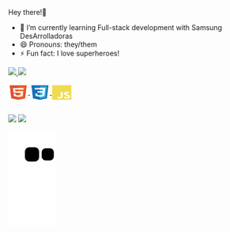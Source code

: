 Hey there!👋

- 🌱 I’m currently learning Full-stack development with Samsung DesArrolladoras
- 😄 Pronouns: they/them
- ⚡ Fun fact: I love superheroes!

<div>
  <a href="https://github.com/CodingDeni">
  <img height="50%" src="https://github-readme-stats.vercel.app/api?username=codingdeni&show_icons=true&theme=merko&include_all_commits=true&count_private=true"/>
  <img height="50%" src="https://github-readme-stats.vercel.app/api/top-langs/?username=codingdeni&layout=compact&langs_count=7&theme=merko"/>
</div>
  
<div style="display: inline_block"><br>
  <img align="center" alt="deni-HTML" height="30" width="40" src="https://raw.githubusercontent.com/devicons/devicon/master/icons/html5/html5-original.svg">
  <img align="center" alt="deni-CSS" height="30" width="40" src="https://raw.githubusercontent.com/devicons/devicon/master/icons/css3/css3-original.svg">
  <img align="center" alt="deni-Js" height="30" width="40" src="https://raw.githubusercontent.com/devicons/devicon/master/icons/javascript/javascript-plain.svg">
</div>
  
  ##
  
 <div> 
  <a href = "mailto:denisesandrinavarro@gmail.com"><img src="https://img.shields.io/badge/-Gmail-%23333?style=for-the-badge&logo=gmail&logoColor=white" target="_blank"></a>
  <a href="https://www.linkedin.com/in/denisandrinavarro" target="_blank"><img src="https://img.shields.io/badge/-LinkedIn-%230077B5?style=for-the-badge&logo=linkedin&logoColor=white" target="_blank"></a> 
 
 ![Snake animation](https://github.com/codingdeni/codingdeni/blob/output/github-contribution-grid-snake.svg)
   
</div>
  
 

  
